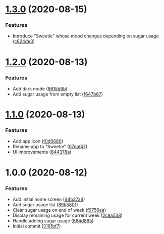 # [1.3.0](https://github.com/TheUnderScorer/Sweetie/compare/v1.2.0...v1.3.0) (2020-08-15)


### Features

* Introduce "Sweetie" whose mood changes depending on sugar usage ([c824de3](https://github.com/TheUnderScorer/Sweetie/commit/c824de3869fdd9504db647498ace4ec87e70ae72))

# [1.2.0](https://github.com/TheUnderScorer/Sweetie/compare/v1.1.0...v1.2.0) (2020-08-13)


### Features

* Add dark mode ([9615b9b](https://github.com/TheUnderScorer/Sweetie/commit/9615b9be7b15de4df34980ed092be5057ba43486))
* Add sugar usage from empty list ([f647b67](https://github.com/TheUnderScorer/Sweetie/commit/f647b67832d8d904ff39dd2b578d304477f63eed))

# [1.1.0](https://github.com/TheUnderScorer/Sweetie/compare/v1.0.0...v1.1.0) (2020-08-13)


### Features

* Add app icon ([f0d0680](https://github.com/TheUnderScorer/Sweetie/commit/f0d0680e52c23100fc7dc120fbe20e2bc8cb1f67))
* Rename app to "Sweetie" ([07daf47](https://github.com/TheUnderScorer/Sweetie/commit/07daf475ee565592f06407c067e7309427158338))
* UI improvements ([844378a](https://github.com/TheUnderScorer/Sweetie/commit/844378a0cc9d73862c18b5fe96743eedbee9da24))

# 1.0.0 (2020-08-12)


### Features

* Add initial home screen ([44b37a4](https://github.com/TheUnderScorer/Sweetie/commit/44b37a448987b4693e9c232aa711e3720155067d))
* Add sugar usage list ([89b5801](https://github.com/TheUnderScorer/Sweetie/commit/89b58017a7e0285c6e2f0de17c3d92b826043e37))
* Clear sugar usage on end of week ([f9756ea](https://github.com/TheUnderScorer/Sweetie/commit/f9756ea4b103ba0a1eec4cd9dcbdce32ff812734))
* Display remaining usage for current week ([2c9a538](https://github.com/TheUnderScorer/Sweetie/commit/2c9a53830256a58d30e0b2b5717149b7ebc99173))
* Handle adding sugar usage ([864d865](https://github.com/TheUnderScorer/Sweetie/commit/864d865fb4bd0b465d51ee9599993a4c391ff233))
* Initial commit ([3161bf7](https://github.com/TheUnderScorer/Sweetie/commit/3161bf7f722c9c8552d548b944d44d70631f379e))
